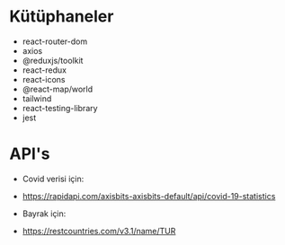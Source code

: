 # Kütüphaneler

- react-router-dom
- axios
- @reduxjs/toolkit
- react-redux
- react-icons
- @react-map/world
- tailwind
- react-testing-library
- jest

# API's

* Covid verisi için:
- https://rapidapi.com/axisbits-axisbits-default/api/covid-19-statistics

* Bayrak için:
- https://restcountries.com/v3.1/name/TUR
